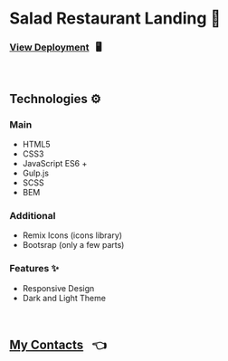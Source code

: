 # Salad Restaurant Landing 🥗

### [View Deployment](https://alexandrspevakov.github.io/restaurant-landing/) &nbsp; 🖥️

<br/>

## Technologies ⚙️

### Main

- HTML5
- CSS3
- JavaScript ES6 +
- Gulp.js
- SCSS
- BEM

### Additional

- Remix Icons (icons library)
- Bootsrap (only a few parts)

### Features ✨

- Responsive Design
- Dark and Light Theme

<br/>

## [My Contacts](https://github.com/AlexandrSpevakov#contact-me) &nbsp; 👈
